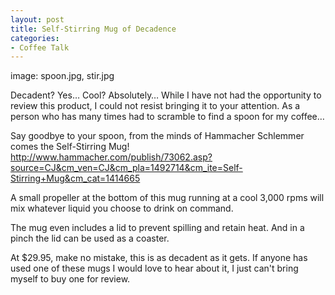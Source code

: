 ```yaml
---
layout: post
title: Self-Stirring Mug of Decadence
categories:
- Coffee Talk
---
```

image: spoon.jpg, stir.jpg

Decadent? Yes… Cool? Absolutely… While I have not had the opportunity to review this product, I could not resist bringing it to your attention.  As a person who has many times had to scramble to find a spoon for my coffee…

Say goodbye to your spoon, from the minds of Hammacher Schlemmer comes the Self-Stirring Mug!
http://www.hammacher.com/publish/73062.asp?source=CJ&cm_ven=CJ&cm_pla=1492714&cm_ite=Self-Stirring+Mug&cm_cat=1414665

A small propeller at the bottom of this mug running at a cool 3,000 rpms will mix whatever liquid you choose to drink on command.

The mug even includes a lid to prevent spilling and retain heat. And in a pinch the lid can be used as a coaster.

At $29.95, make no mistake, this is as decadent as it gets. If anyone has used one of these mugs I would love to hear about it, I just can't bring myself to buy one for review. 